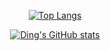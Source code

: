 <div align='center'>

  [![Top Langs](https://github-readme-stats-imding.vercel.app/api/top-langs/?username=imding&theme=dracula&show_icons=true&langs_count=10&layout=compact)](https://github.com/anuraghazra/github-readme-stats)

  [![Ding's GitHub stats](https://github-readme-stats-imding.vercel.app/api?username=imding&theme=dracula&show_icons=true&compact=true)](https://github.com/imding/github-readme-stats)

</div>
